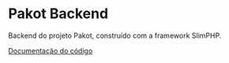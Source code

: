 # Pakot Backend
Backend do projeto Pakot, construído com a framework SlimPHP.

[Documentação do código](http://pakot-backend.herokuapp.com/documentation/index.html)
